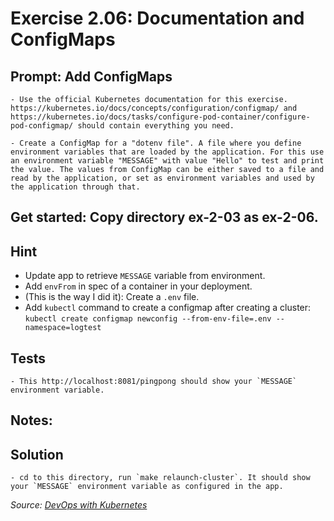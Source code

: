 # Exercise 2.06: Documentation and ConfigMaps
## Prompt: Add ConfigMaps
    - Use the official Kubernetes documentation for this exercise. https://kubernetes.io/docs/concepts/configuration/configmap/ and https://kubernetes.io/docs/tasks/configure-pod-container/configure-pod-configmap/ should contain everything you need.

    - Create a ConfigMap for a "dotenv file". A file where you define environment variables that are loaded by the application. For this use an environment variable "MESSAGE" with value "Hello" to test and print the value. The values from ConfigMap can be either saved to a file and read by the application, or set as environment variables and used by the application through that.

## Get started: Copy directory ex-2-03 as ex-2-06.
## Hint
- Update app to retrieve `MESSAGE` variable from environment.
- Add `envFrom` in spec of a container in your deployment.
- (This is the way I did it): Create a `.env` file.
- Add `kubectl` command to create a configmap after creating a cluster: `kubectl create configmap newconfig --from-env-file=.env --namespace=logtest`

## Tests
    - This http://localhost:8081/pingpong should show your `MESSAGE` environment variable.

## Notes:

## Solution
    - cd to this directory, run `make relaunch-cluster`. It should show your `MESSAGE` environment variable as configured in the app.

<i>Source: [DevOps with Kubernetes](https://devopswithkubernetes.com/part-2/1-networking-between-pods)</i>